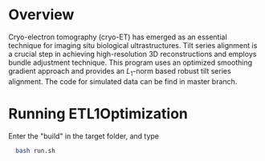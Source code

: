 # Overview

Cryo-electron tomography (cryo-ET) has emerged as an essential technique for imaging situ biological ultrastructures. Tilt series alignment is a crucial step in achieving high-resolution 3D reconstructions and employs bundle adjustment technique. This program uses an optimized smoothing gradient approach and provides an $L_1$-norm based robust tilt series alignment. The code for simulated data can be find in master branch.

# Running ETL1Optimization

Enter the "build" in the target folder, and type
```bash
  bash run.sh

